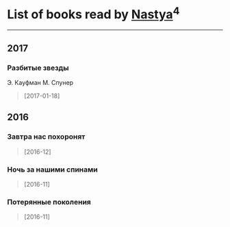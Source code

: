 # List of books read by [Nastya](https://www.facebook.com/app_scoped_user_id/891082154292809/)<sup>4</sup>
---

## 2017

### Разбитые звезды
Э. Кауфман М. Спунер
> [2017-01-18] 



## 2016

### Завтра нас похоронят
> [2016-12] 


### Ночь за нашими спинами
> [2016-11] 


### Потерянные поколения
> [2016-11] 



